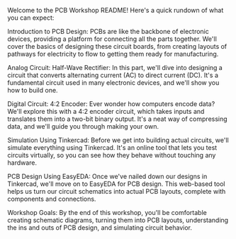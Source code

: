 Welcome to the PCB Workshop README! Here's a quick rundown of what you can expect:

Introduction to PCB Design: PCBs are like the backbone of electronic devices, providing a platform for connecting all the parts together. We'll cover the basics of designing these circuit boards, from creating layouts of pathways for electricity to flow to getting them ready for manufacturing.

Analog Circuit: Half-Wave Rectifier: In this part, we'll dive into designing a circuit that converts alternating current (AC) to direct current (DC). It's a fundamental circuit used in many electronic devices, and we'll show you how to build one.

Digital Circuit: 4:2 Encoder: Ever wonder how computers encode data? We'll explore this with a 4:2 encoder circuit, which takes inputs and translates them into a two-bit binary output. It's a neat way of compressing data, and we'll guide you through making your own.

Simulation Using Tinkercad: Before we get into building actual circuits, we'll simulate everything using Tinkercad. It's an online tool that lets you test circuits virtually, so you can see how they behave without touching any hardware.

PCB Design Using EasyEDA: Once we've nailed down our designs in Tinkercad, we'll move on to EasyEDA for PCB design. This web-based tool helps us turn our circuit schematics into actual PCB layouts, complete with components and connections.

Workshop Goals: By the end of this workshop, you'll be comfortable creating schematic diagrams, turning them into PCB layouts, understanding the ins and outs of PCB design, and simulating circuit behavior.
